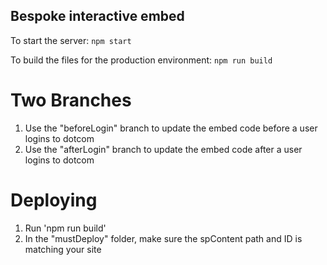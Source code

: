 ## Bespoke interactive embed



To start the server:
`npm start`

To build the files for the production environment:
`npm run build`


# Two Branches

1. Use the "beforeLogin" branch to update the embed code before a user logins to dotcom
2. Use the "afterLogin" branch to update the embed code after a user logins to dotcom


# Deploying
1. Run 'npm run build'
2. In the "mustDeploy" folder, make sure the spContent path and ID is matching your site
